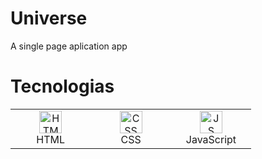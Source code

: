 # Universe
 A single page aplication app

# Tecnologias
 <table>
	 <tbody>
  <tr>
   <td align="Center" width="25%"> 
 <a href="https://developer.mozilla.org/en-US/docs/Glossary/HTML5" target="_blank" rel="noreferrer"><img src="https://cdn.svgporn.com/logos/html-5.svg" width="36" height="36" alt="HTML" /></a>
    <br>HTML
    </td>   
   
   <td align="Center" width="25%">
        <a href="https://developer.mozilla.org/en-US/docs/Web/CSS" target="_blank" rel="noreferrer"><img src="https://cdn.svgporn.com/logos/css-3.svg" width="36" height="36" alt="CSS" /></a>
	<br>CSS
    </td> 
  <td align="Center" width="25%">
	  <a href="https://developer.mozilla.org/en-US/docs/Web/CSS" target="_blank" rel="noreferrer"><img src="https://cdn.svgporn.com/logos/javascript.svg" width="36" height="36" alt="JS" /></a>
	<br>JavaScript
    </td>   
	  </tr>
</tbody>
  </table>
